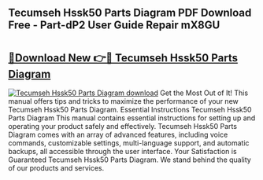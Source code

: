 ## Tecumseh Hssk50 Parts Diagram PDF Download Free - Part-dP2 User Guide Repair mX8GU

# <h2><a href="http://dfjc9m.blite.top/?on=Tecumseh+Hssk50+Parts+Diagram">🔗Download New 👉🔴 Tecumseh Hssk50 Parts Diagram</a></h2>

[![Tecumseh Hssk50 Parts Diagram download](https://i.imgur.com/lujVjoI.png)](http://dfjc9m.blite.top/?on=Tecumseh+Hssk50+Parts+Diagram)
Get the Most Out of It! This manual offers tips and tricks to maximize the performance of your new Tecumseh Hssk50 Parts Diagram. Essential Instructions Tecumseh Hssk50 Parts Diagram This manual contains essential instructions for setting up and operating your product safely and effectively. Tecumseh Hssk50 Parts Diagram comes with an array of advanced features, including voice commands, customizable settings, multi-language support, and automatic backups, all accessible through the user interface. Your Satisfaction is Guaranteed Tecumseh Hssk50 Parts Diagram. We stand behind the quality of our products and services.
